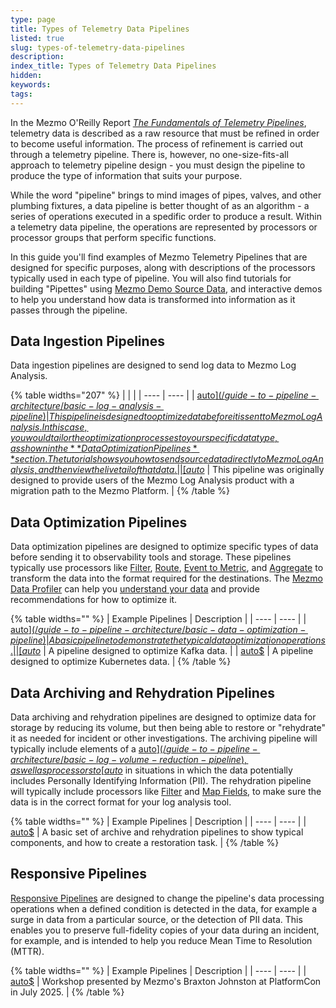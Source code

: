 ```yaml
---
type: page
title: Types of Telemetry Data Pipelines
listed: true
slug: types-of-telemetry-data-pipelines
description: 
index_title: Types of Telemetry Data Pipelines
hidden: 
keywords: 
tags: 
---
```


In the Mezmo O'Reilly Report [_The Fundamentals of Telemetry Pipelines_](https://www.mezmo.com/resources/oreilly-report-the-fundamentals-of-telemetry-pipelines), telemetry data is described as a raw resource that must be refined in order to become useful information. The process of refinement is carried out through a telemetry pipeline. There is, however, no one-size-fits-all approach to telemetry pipeline design - you must design the pipeline to produce the type of information that suits your purpose. 

While the word "pipeline" brings to mind images of pipes, valves, and other plumbing fixtures, a data pipeline is better thought of as an algorithm - a series of operations executed in a spedific order to produce a result. Within a telemetry data pipeline, the operations are represented by processors or processor groups that perform specific functions. 

In this guide you'll find examples of Mezmo Telemetry Pipelines that are designed for specific purposes, along with descriptions of the processors typically used in each type of pipeline. You will also find tutorials for  building "Pipettes" using [Mezmo Demo Source Data](/telemetry-pipelines/demo-logs-source), and interactive demos to help you understand how data is transformed into information as it passes through the pipeline. 

## Data Ingestion Pipelines

Data ingestion pipelines are designed to send log data to Mezmo Log Analysis. 

{% table widths="207" %}
|  |  | 
| ---- | ---- | 
| [auto$](/guide-to-pipeline-architecture/basic-log-analysis-pipeline) | This pipeline is designed to optimize data before it is sent to Mezmo Log Analysis. In this case, you would tailor the optimization processes to your specific data type, as shown in the **Data Optimization Pipelines** section. The tutorial shows you how to send source data directly to Mezmo Log Analysis, and then view the live tail of that data. | 
| [auto$](/guide-to-pipeline-architecture/log-analysis-source-pipeline) | This pipeline was originally designed to provide users of the Mezmo Log Analysis product with a migration path to the Mezmo Platform. | 
{% /table %}

## Data Optimization Pipelines

Data optimization pipelines are designed to optimize specific types of data before sending it to observability tools and storage. These pipelines typically use processors like [Filter](/telemetry-pipelines/filter-processor), [Route](/telemetry-pipelines/route-processor), [Event to Metric](/telemetry-pipelines/event-to-metric-processor), and [Aggregate](/telemetry-pipelines/aggregate-processor) to transform the data into the format required for the destinations. The [Mezmo Data Profiler](/telemetry-pipelines/data-profiler-processor)  can help you [understand your data](/guide-to-pipeline-architecture/understanding-your-data-to-optimize-it) and provide recommendations for how to optimize it. 

{% table widths="" %}
| Example Pipelines | Description | 
| ---- | ---- | 
| [auto$](/guide-to-pipeline-architecture/basic-data-optimization-pipeline) | A basic pipeline to demonstrate the typical data optimization operations. | 
| [auto$](/guide-to-pipeline-architecture/kafka-data-optimization-pipeline) | A pipeline designed to optimize Kafka data. | 
| [auto$](/guide-to-pipeline-architecture/kubernetes-data-optimization-pipeline) | A pipeline designed to optimize Kubernetes data. | 
{% /table %}

## Data Archiving and Rehydration Pipelines

Data archiving and rehydration pipelines are designed to optimize data for storage by reducing its volume, but then being able to restore or "rehydrate" it as needed for incident or other investigations. The archiving pipeline will typically include elements of a [auto$](/guide-to-pipeline-architecture/basic-log-volume-reduction-pipeline), as well as processors to [auto$](/guide-to-pipeline-architecture/mask-and-encrypt-data) in situations in which the data potentially includes Personally Identifying Information (PII). The rehydration pipeline will typically include processors like [Filter](/telemetry-pipelines/filter-processor) and [Map Fields](/telemetry-pipelines/map-fields-processor), to make sure the data is in the correct format for your log analysis tool. 

{% table widths="" %}
| Example Pipelines | Description | 
| ---- | ---- | 
| [auto$](/guide-to-pipeline-architecture/basic-data-rehydration-pipeline) | A basic set of archive and rehydration pipelines to show typical components, and how to create a restoration task. | 
{% /table %}

## Responsive Pipelines

[Responsive Pipelines](/telemetry-pipelines/configure-responsive-pipelines) are designed to change the pipeline's data processing operations when a defined condition is detected in the data, for example a surge in data from a particular source, or the detection of PII data. This enables you to preserve full-fidelity copies of your data during an incident, for example, and is intended to help you reduce Mean Time to Resolution (MTTR).

{% table widths="" %}
| Example Pipelines | Description | 
| ---- | ---- | 
| [auto$](/guide-to-pipeline-architecture/responsive-otel-pipeline-tutorial) | Workshop presented by Mezmo's Braxton Johnston at PlatformCon in July 2025. | 
{% /table %}